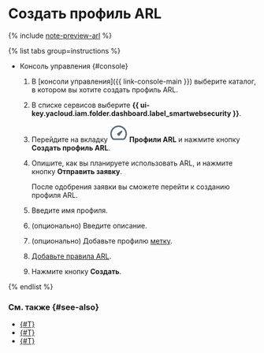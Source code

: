 # Создать профиль ARL

{% include [note-preview-arl](../../_includes/smartwebsecurity/note-preview-arl.md) %}

{% list tabs group=instructions %}

- Консоль управления {#console}

  1. В [консоли управления]({{ link-console-main }}) выберите каталог, в котором вы хотите создать профиль ARL.
  1. В списке сервисов выберите **{{ ui-key.yacloud.iam.folder.dashboard.label_smartwebsecurity }}**.
  1. Перейдите на вкладку ![image](../../_assets/smartwebsecurity/arl.svg) **Профили ARL** и нажмите кнопку **Создать профиль ARL**.
  1. Опишите, как вы планируете использовать ARL, и нажмите кнопку **Отправить заявку**.

      После одобрения заявки вы сможете перейти к созданию профиля ARL.
  1. Введите имя профиля.
  1. (опционально) Введите описание.
  1. (опционально) Добавьте профилю [метку](../../resource-manager/concepts/labels.md).
  1. [Добавьте правила ARL](arl-rule-add.md).
  1. Нажмите кнопку **Создать**.

{% endlist %}

### См. также {#see-also}

* [{#T}](arl-rule-add.md)
* [{#T}](profile-update.md)
* [{#T}](arl-profile-delete.md)